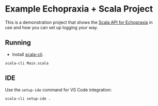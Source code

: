 # Example Echopraxia + Scala Project

This is a demonstration project that shows the [Scala API for Echopraxia](https://github.com/tersesystems/echopraxia-plusscala) in use and how you can set up logging your way.

## Running

* Install [scala-cli](https://scala-cli.virtuslab.org/).

```
scala-cli Main.scala
```

## IDE

Use the `setup-ide` command for VS Code integration:

```
scala-cli setup-ide .
```
